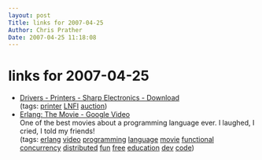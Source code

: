 ```yaml
---
layout: post
Title: links for 2007-04-25  
Author: Chris Prather
Date: 2007-04-25 11:18:08
---
```


# links for 2007-04-25
<ul class="delicious">
	<li>
		<div class="delicious-link"><a href="http://www.downloadsource.net/c244/Sharp-Electronics/">Drivers - Printers - Sharp Electronics - Download</a></div>
		<div class="delicious-tags">(tags: <a href="http://del.icio.us/perigrin/printer">printer</a> <a href="http://del.icio.us/perigrin/LNFI">LNFI</a> <a href="http://del.icio.us/perigrin/auction">auction</a>)</div>
	</li>
	<li>
		<div class="delicious-link"><a href="http://video.google.com/videoplay?docid=-5830318882717959520">Erlang: The Movie - Google Video</a></div>
		<div class="delicious-extended">One of the best movies about a programming language ever. I laughed, I cried, I told my friends!</div>
		<div class="delicious-tags">(tags: <a href="http://del.icio.us/perigrin/erlang">erlang</a> <a href="http://del.icio.us/perigrin/video">video</a> <a href="http://del.icio.us/perigrin/programming">programming</a> <a href="http://del.icio.us/perigrin/language">language</a> <a href="http://del.icio.us/perigrin/movie">movie</a> <a href="http://del.icio.us/perigrin/functional">functional</a> <a href="http://del.icio.us/perigrin/concurrency">concurrency</a> <a href="http://del.icio.us/perigrin/distributed">distributed</a> <a href="http://del.icio.us/perigrin/fun">fun</a> <a href="http://del.icio.us/perigrin/free">free</a> <a href="http://del.icio.us/perigrin/education">education</a> <a href="http://del.icio.us/perigrin/dev">dev</a> <a href="http://del.icio.us/perigrin/code">code</a>)</div>
	</li>
</ul>

